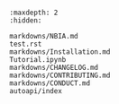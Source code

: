```{include} ../README.md
```

```{toctree}
:maxdepth: 2
:hidden:

markdowns/NBIA.md
test.rst
markdowns/Installation.md
Tutorial.ipynb
markdowns/CHANGELOG.md
markdowns/CONTRIBUTING.md
markdowns/CONDUCT.md
autoapi/index
```